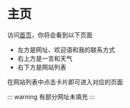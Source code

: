 # 主页

访问[首页](https://yangrenrui-qwq.com)，你将会看到以下页面
- 左方是网址、欢迎语和我的联系方式
- 右上方是一言和天气
- 右下方是网站列表

在网站列表中点击卡片即可进入对应的页面

::: warning
有部分网址未填充
:::